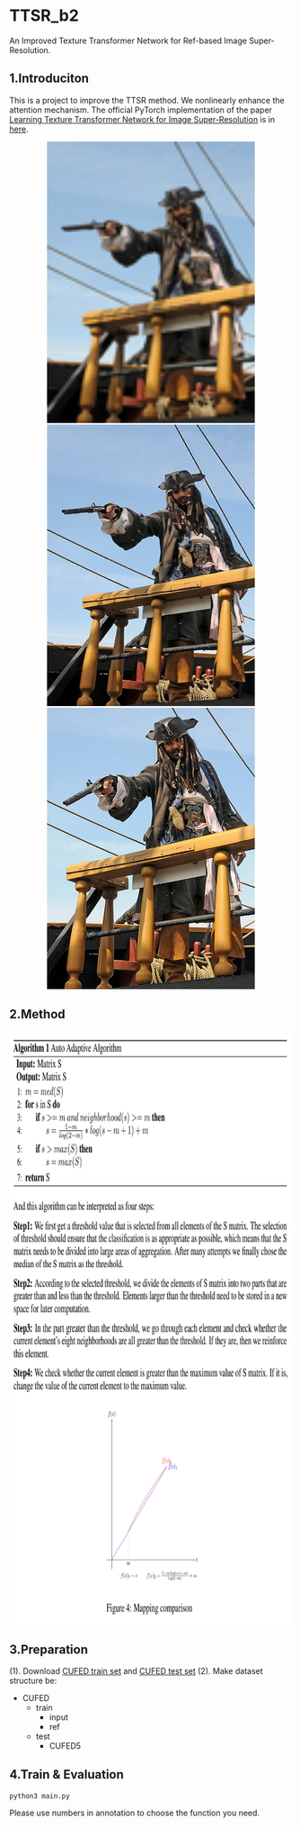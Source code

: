 # TTSR_b2
An Improved Texture Transformer Network for Ref-based Image Super-Resolution.

## 1.Introduciton

This is a project to improve the TTSR method. We nonlinearly enhance the attention mechanism. The official PyTorch implementation of the paper [Learning Texture Transformer Network for Image Super-Resolution](https://arxiv.org/abs/2006.04139) is in [here](https://github.com/researchmm/TTSR).

<div align=center>
  
<img src="https://github.com/Luciferbobo/TTSR_b2/blob/main/Img/o.png" width="370" height="500"> 
  
</div>

<div align=center>
  
<img src="https://github.com/Luciferbobo/TTSR_b2/blob/main/Img/result.png" width="370" height="500">
  
</div>

<div align=center>
  
<img src="https://github.com/Luciferbobo/TTSR_b2/blob/main/Img/ref.png"  width="370" height="500">
  
</div>

## 2.Method

<div align=center>
  
<img src="https://github.com/Luciferbobo/TTSR_b2/blob/main/Img/main.png" width="855" height="1054"> 
  
</div>


## 3.Preparation
(1). Download [CUFED train set](https://drive.google.com/drive/folders/1hGHy36XcmSZ1LtARWmGL5OK1IUdWJi3I) and [CUFED test set](https://drive.google.com/file/d/1Fa1mopExA9YGG1RxrCZZn7QFTYXLx6ph/view)
(2). Make dataset structure be:
- CUFED
    - train
        - input
        - ref
    - test
        - CUFED5

## 4.Train & Evaluation

```
python3 main.py
```
Please use numbers in annotation to choose the function you need.


